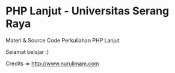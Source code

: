 PHP Lanjut - Universitas Serang Raya
====================================

Materi &amp; Source Code Perkuliahan PHP Lanjut

Selamat belajar :)

Credits => http://www.nurulimam.com

